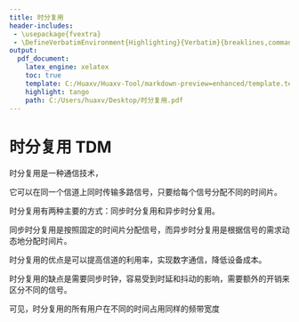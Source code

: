 ```yaml
---
title: 时分复用
header-includes:
 - \usepackage{fvextra}
 - \DefineVerbatimEnvironment{Highlighting}{Verbatim}{breaklines,commandchars=\\\{\}}
output:
  pdf_document:
    latex_engine: xelatex
    toc: true
    template: C:/Huaxv/Huaxv-Tool/markdown-preview=enhanced/template.tex
    highlight: tango
    path: C:/Users/huaxv/Desktop/时分复用.pdf
---
```


# 时分复用 TDM

时分复用是一种通信技术，

它可以在同一个信道上同时传输多路信号，只要给每个信号分配不同的时间片。

时分复用有两种主要的方式：同步时分复用和异步时分复用。

同步时分复用是按照固定的时间片分配信号，而异步时分复用是根据信号的需求动态地分配时间片。

时分复用的优点是可以提高信道的利用率，实现数字通信，降低设备成本。

时分复用的缺点是需要同步时钟，容易受到时延和抖动的影响，需要额外的开销来区分不同的信号。

可见，时分复用的所有用户在不同的时间占用同样的频带宽度
